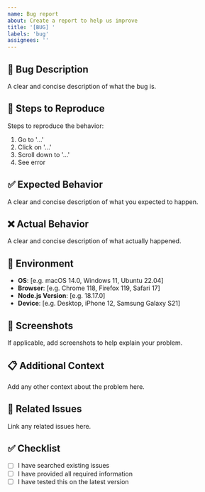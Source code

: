 ```yaml
---
name: Bug report
about: Create a report to help us improve
title: '[BUG] '
labels: 'bug'
assignees: ''
---
```


## 🐛 Bug Description
A clear and concise description of what the bug is.

## 🔄 Steps to Reproduce
Steps to reproduce the behavior:
1. Go to '...'
2. Click on '...'
3. Scroll down to '...'
4. See error

## ✅ Expected Behavior
A clear and concise description of what you expected to happen.

## ❌ Actual Behavior
A clear and concise description of what actually happened.

## 📱 Environment
- **OS**: [e.g. macOS 14.0, Windows 11, Ubuntu 22.04]
- **Browser**: [e.g. Chrome 118, Firefox 119, Safari 17]
- **Node.js Version**: [e.g. 18.17.0]
- **Device**: [e.g. Desktop, iPhone 12, Samsung Galaxy S21]

## 📸 Screenshots
If applicable, add screenshots to help explain your problem.

## 📋 Additional Context
Add any other context about the problem here.

## 🔗 Related Issues
Link any related issues here.

## ✅ Checklist
- [ ] I have searched existing issues
- [ ] I have provided all required information
- [ ] I have tested this on the latest version